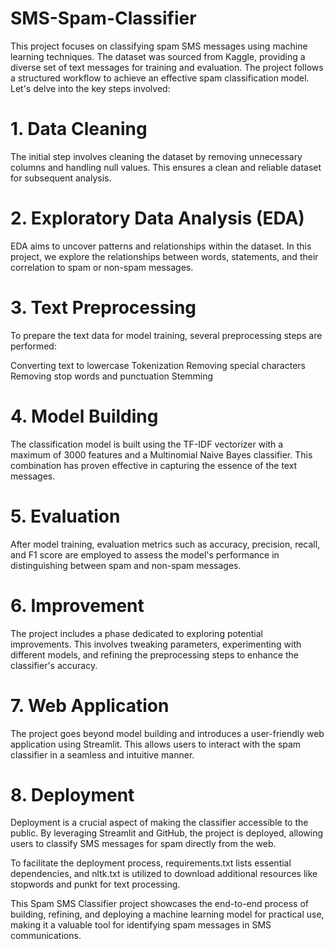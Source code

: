 # SMS-Spam-Classifier

This project focuses on classifying spam SMS messages using machine learning techniques. The dataset was sourced from Kaggle, providing a diverse set of text messages for training and evaluation. The project follows a structured workflow to achieve an effective spam classification model. Let's delve into the key steps involved:

# 1. Data Cleaning
The initial step involves cleaning the dataset by removing unnecessary columns and handling null values. This ensures a clean and reliable dataset for subsequent analysis.

# 2. Exploratory Data Analysis (EDA)
EDA aims to uncover patterns and relationships within the dataset. In this project, we explore the relationships between words, statements, and their correlation to spam or non-spam messages.

# 3. Text Preprocessing
To prepare the text data for model training, several preprocessing steps are performed:

Converting text to lowercase
Tokenization
Removing special characters
Removing stop words and punctuation
Stemming

# 4. Model Building
The classification model is built using the TF-IDF vectorizer with a maximum of 3000 features and a Multinomial Naive Bayes classifier. This combination has proven effective in capturing the essence of the text messages.

# 5. Evaluation
After model training, evaluation metrics such as accuracy, precision, recall, and F1 score are employed to assess the model's performance in distinguishing between spam and non-spam messages.

# 6. Improvement
The project includes a phase dedicated to exploring potential improvements. This involves tweaking parameters, experimenting with different models, and refining the preprocessing steps to enhance the classifier's accuracy.

# 7. Web Application
The project goes beyond model building and introduces a user-friendly web application using Streamlit. This allows users to interact with the spam classifier in a seamless and intuitive manner.

# 8. Deployment
Deployment is a crucial aspect of making the classifier accessible to the public. By leveraging Streamlit and GitHub, the project is deployed, allowing users to classify SMS messages for spam directly from the web.

To facilitate the deployment process, requirements.txt lists essential dependencies, and nltk.txt is utilized to download additional resources like stopwords and punkt for text processing.

This Spam SMS Classifier project showcases the end-to-end process of building, refining, and deploying a machine learning model for practical use, making it a valuable tool for identifying spam messages in SMS communications.
